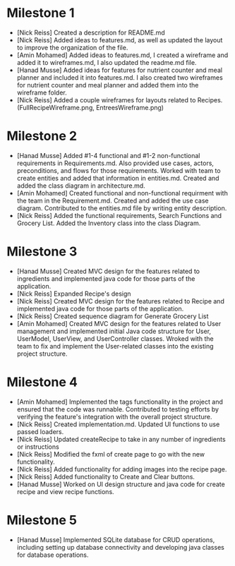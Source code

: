 # Milestone 1
- [Nick Reiss] Created a description for README.md
- [Nick Reiss] Added ideas to features.md, as well as updated the layout to improve the organization of the file.
- [Amin Mohamed] Added ideas to features.md, I created a wireframe and added it to wireframes.md, I also updated the readme.md file.
- 	[Hanad Musse] Added ideas for features for nutrient counter and meal planner and included it into features.md. I also created two wireframes for nutrient counter and meal planner and added them into the wireframe folder. 
- [Nick Reiss] Added a couple wireframes for layouts related to Recipes. (FullRecipeWireframe.png, EntreesWireframe.png)

# Milestone 2
- [Hanad Musse] Added #1-4 functional and #1-2 non-functional requirements in Requirements.md. Also provided use cases, actors, preconditions, and flows for those requirements. Worked with team to create entities and added that information in entities.md. Created and added the class diagram in architecture.md.
- [Amin Mohamed] Created functional and non-functional requirment with the team in the Requirement.md. Created and added the use case diagram. Contributed to the entities.md file by writing entity description.
- [Nick Reiss] Added the functional requirements, Search Functions and Grocery List. Added the Inventory class into the class Diagram. 

# Milestone 3
- [Hanad Musse] Created MVC design for the features related to ingredients and implemented java code for those parts of the application.
- [Nick Reiss] Expanded Recipe's design 
- [Nick Reiss] Created MVC design for the features related to Recipe and implemented java code for those parts of the application.
- [Nick Reiss] Created sequence diagram for Generate Grocery List
- [Amin Mohamed] Created MVC design for the features related to User management and implemented initial Java code structure for User, UserModel, UserView, and UserController classes. Wroked with the team to fix and implement the User-related classes into the existing project structure.

# Milestone 4
- [Amin Mohamed] Implemented the tags functionality in the project and ensured that the code was runnable. Contributed to testing efforts by verifying the feature's integration with the overall project structure.
- [Nick Reiss] Created implementation.md. Updated UI functions to use passed loaders.
- [Nick Reiss] Updated createRecipe to take in any number of ingredients or instructions
- [Nick Reiss] Modified the fxml of create page to go with the new functionality.
- [Nick Reiss] Added functionality for adding images into the recipe page.
- [Nick Reiss] Added functionality to Create and Clear buttons.
- [Hanad Musse] Worked on UI design structure and java code for create recipe and view recipe functions. 

# Milestone 5
- [Hanad Musse] Implemented SQLite database for CRUD operations, including setting up database connectivity and developing java classes for database operations.
